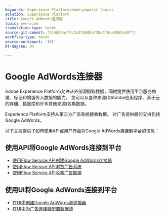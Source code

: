 ```yaml
---
keywords: Experience Platform;home;popular topics
solution: Experience Platform
title: Google AdWords连接器
topic: overview
translation-type: tm+mt
source-git-commit: f344b69ac7fc2c87880baf2ba47dce68b5a697f2
workflow-type: tm+mt
source-wordcount: '151'
ht-degree: 0%

---
```



# Google AdWords连接器

Adobe Experience Platform允许从外部源摄取数据，同时提供使用平台服务构建、标记和增强传入数据的能力。 您可以从各种来源(如Adobe应用程序、基于云的存储、数据库和许多其他来源)收集数据。

Experience Platform支持从第三方广告系统接收数据。 对广告提供商的支持包括Google AdWords。

以下文档提供了如何使用API或用户界面将Google AdWords连接到平台的信息：

## 使用API将Google AdWords连接到平台

- [使用Flow Service API创建Google AdWords连接器](../../tutorials/api/create/advertising/ads.md)
- [使用Flow Service API浏览广告系统](../../tutorials/api/explore/advertising.md)
- [使用Flow Service API收集广告数据](../../tutorials/api/collect/advertising.md)

## 使用UI将Google AdWords连接到平台

- [在UI中创建Google AdWords源连接器](../../tutorials/ui/create/advertising/ads.md)
- [在UI中为广告连接器配置数据流](../../tutorials/ui/dataflow/advertising.md)